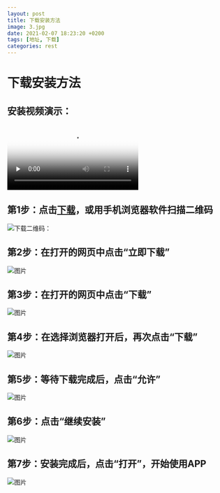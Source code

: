 ```yaml
---
layout: post
title: 下载安装方法
image: 3.jpg
date: 2021-02-07 18:23:20 +0200
tags: [地址, 下载]
categories: rest
---
```

# 下载安装方法

## 安装视频演示：

<video id="video" controls="" preload="none" poster="/images/now_down6.png">
      <source id="mp4" src="http://48y.cn/images/down_demo.mp4" type="video/mp4">
      </video>

## 第1步：点击[下载](https://wwa.lanzous.com/i5NSQlt28je)，或用手机浏览器软件扫描二维码

![下载二维码：](/images/download%20.png "下载二维码")


## 第2步：在打开的网页中点击“立即下载”

![图片](/images/now_down_1.png "下载")


## 第3步：在打开的网页中点击“下载”

![图片](/images/now_down_2.png "下载")


## 第4步：在选择浏览器打开后，再次点击“下载”

![图片](/images/now_down_3.png "下载")

## 第5步：等待下载完成后，点击“允许”

![图片](/images/now_down_4.png "允许")

## 第6步：点击“继续安装”

![图片](/images/now_down_5.png "继续安装")

## 第7步：安装完成后，点击“打开”，开始使用APP

![图片](/images/now_down_6.png "打开")
